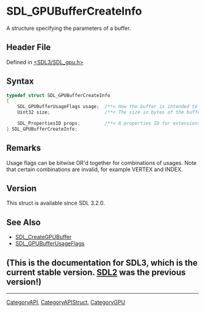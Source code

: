 # SDL_GPUBufferCreateInfo

A structure specifying the parameters of a buffer.

## Header File

Defined in [<SDL3/SDL_gpu.h>](https://github.com/libsdl-org/SDL/blob/main/include/SDL3/SDL_gpu.h)

## Syntax

```c
typedef struct SDL_GPUBufferCreateInfo
{
    SDL_GPUBufferUsageFlags usage;  /**< How the buffer is intended to be used by the client. */
    Uint32 size;                    /**< The size in bytes of the buffer. */

    SDL_PropertiesID props;         /**< A properties ID for extensions. Should be 0 if no extensions are needed. */
} SDL_GPUBufferCreateInfo;
```

## Remarks

Usage flags can be bitwise OR'd together for combinations of usages. Note
that certain combinations are invalid, for example VERTEX and INDEX.

## Version

This struct is available since SDL 3.2.0.

## See Also

- [SDL_CreateGPUBuffer](SDL_CreateGPUBuffer)
- [SDL_GPUBufferUsageFlags](SDL_GPUBufferUsageFlags)


## (This is the documentation for SDL3, which is the current stable version. [SDL2](https://wiki.libsdl.org/SDL2/) was the previous version!)



----
[CategoryAPI](CategoryAPI), [CategoryAPIStruct](CategoryAPIStruct), [CategoryGPU](CategoryGPU)

